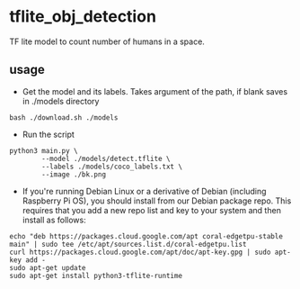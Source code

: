 # tflite_obj_detection
TF lite model to count number of humans in a space.


## usage
- Get the model and its labels. Takes argument of the path, if blank saves in ./models directory
```console
bash ./download.sh ./models
```

- Run the script
```console
python3 main.py \
        --model ./models/detect.tflite \
        --labels ./models/coco_labels.txt \
        --image ./bk.png
```

- If you're running Debian Linux or a derivative of Debian (including Raspberry Pi OS), you should install from our Debian package repo. This requires that you add a new repo list and key to your system and then install as follows:
```console
echo "deb https://packages.cloud.google.com/apt coral-edgetpu-stable main" | sudo tee /etc/apt/sources.list.d/coral-edgetpu.list
curl https://packages.cloud.google.com/apt/doc/apt-key.gpg | sudo apt-key add -
sudo apt-get update
sudo apt-get install python3-tflite-runtime
```
